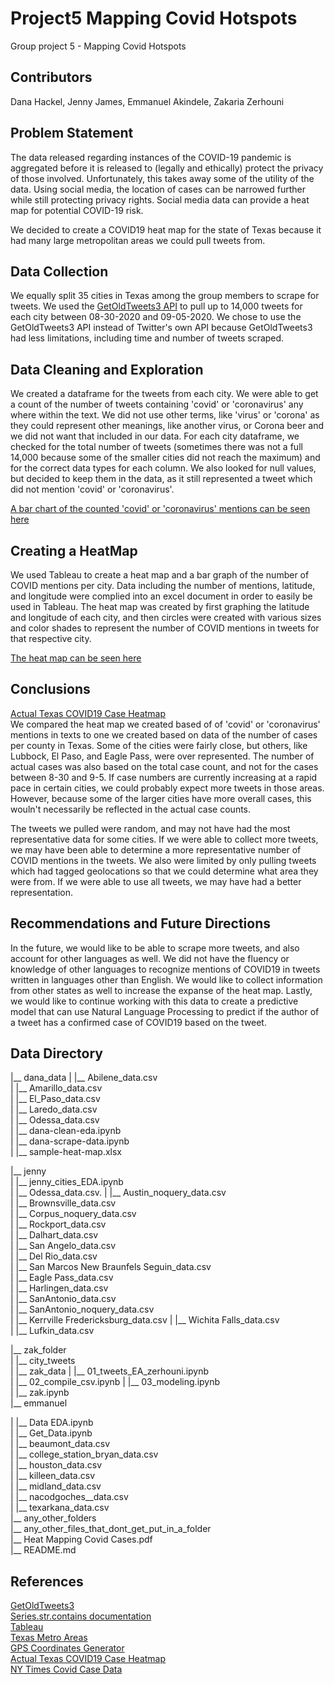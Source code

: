 # Project5 Mapping Covid Hotspots
Group project 5 - Mapping Covid Hotspots

 ## Contributors
Dana Hackel, Jenny James, Emmanuel Akindele, Zakaria Zerhouni

 ## Problem Statement
The data released regarding instances of the COVID-19 pandemic is aggregated before it is released to (legally and ethically) protect the privacy of those involved. Unfortunately, this takes away some of the utility of the data. Using social media, the location of cases can be narrowed further while still protecting privacy rights. Social media data can provide a heat map for potential COVID-19 risk.

We decided to create a COVID19 heat map for the state of Texas because it had many large metropolitan areas we could pull tweets from.

 ## Data Collection
We equally split 35 cities in Texas among the group members to scrape for tweets. We used the [GetOldTweets3 API](https://github.com/Mottl/GetOldTweets3) to pull up to 14,000 tweets for each city between 08-30-2020 and 09-05-2020. We chose to use the GetOldTweets3 API instead of Twitter's own API because GetOldTweets3 had less limitations, including time and number of tweets scraped.

 ## Data Cleaning and Exploration

We created a dataframe for the tweets from each city. We were able to get a count of the number of tweets containing 'covid' or 'coronavirus' any where within the text. We did not use other terms, like 'virus' or 'corona' as they could represent other meanings, like another virus, or Corona beer and we did not want that included in our data. For each city dataframe, we checked for the total number of tweets (sometimes there was not a full 14,000 because some of the smaller cities did not reach the maximum) and for the correct data types for each column. We also looked for null values, but decided to keep them in the data, as it still represented a tweet which did not mention 'covid' or 'coronavirus'.

[A bar chart of the counted 'covid' or 'coronavirus' mentions can be seen here](https://public.tableau.com/profile/dana.hackel#!/vizhome/covid_bar_chart_final/Sheet3?publish=yes)

 ## Creating a HeatMap
We used Tableau to create a heat map and a bar graph of the number of COVID mentions per city. Data including the number of mentions, latitude, and longitude were complied into an excel document in order to easily be used in Tableau. The heat map was created by first graphing the latitude and longitude of each city, and then circles were created with various sizes and color shades to represent the number of COVID mentions in tweets for that respective city.

[The heat map can be seen here](https://public.tableau.com/profile/dana.hackel#!/vizhome/covid_heat_map_final/Sheet2?publish=yes)
 ## Conclusions
[Actual Texas COVID19 Case Heatmap](https://public.tableau.com/profile/emmanuel.akindele#!/vizhome/TexasCovid/Sheet2?publish=yes
)  
We compared the heat map we created based of of 'covid' or 'coronavirus' mentions in texts to one we created based on data of the number of cases per county in Texas. Some of the cities were fairly close, but others, like Lubbock, El Paso, and Eagle Pass, were over represented. The number of actual cases was also based on the total case count, and not for the cases between 8-30 and 9-5. If case numbers are currently increasing at a  rapid pace in certain cities, we could probably expect more tweets in those areas. However, because some of the larger cities have more overall cases, this wouln't necessarily be reflected in the actual case counts.

The tweets we pulled were random, and may not have had the most representative data for some cities. If we were able to collect more tweets, we may have been able to determine a more representative number of COVID mentions in the tweets. We also were limited by only pulling tweets which had tagged geolocations so that we could determine what area they were from. If we were able to use all tweets, we may have had a better representation.

 ## Recommendations and Future Directions
In the future, we would like to be able to scrape more tweets, and also account for other languages as well. We did not have the fluency or knowledge of other languages to recognize mentions of COVID19 in tweets written in languages other than English. We would like to collect information from other states as well to increase the expanse of the heat map. Lastly, we would like to continue working with this data to create a predictive model that can use Natural Language Processing to predict if the author of a tweet has a confirmed case of COVID19 based on the tweet.

 ## Data Directory
|__ dana_data
| |__ Abilene_data.csv  
| |__ Amarillo_data.csv  
| |__ El_Paso_data.csv  
| |__ Laredo_data.csv  
| |__ Odessa_data.csv  
| |__ dana-clean-eda.ipynb  
| |__ dana-scrape-data.ipynb  
| |__ sample-heat-map.xlsx  
  
|__ jenny  
| |__ jenny_cities_EDA.ipynb  
| |__ Odessa_data.csv. 
| |__ Austin_noquery_data.csv   
| |__ Brownsville_data.csv  
| |__ Corpus_noquery_data.csv  
| |__ Rockport_data.csv  
| |__ Dalhart_data.csv	  
| |__ San Angelo_data.csv  
| |__ Del Rio_data.csv  
| |__ San Marcos New Braunfels Seguin_data.csv  
| |__ Eagle Pass_data.csv  
| |__ Harlingen_data.csv  
| |__ SanAntonio_data.csv  
| |__ SanAntonio_noquery_data.csv  
| |__ Kerrville Fredericksburg_data.csv 
| |__ Wichita Falls_data.csv  
| |__ Lufkin_data.csv

|__ zak_folder  
| |__ city_tweets  
| |__ zak_data
| |__ 01_tweets_EA_zerhouni.ipynb  
| |__ 02_compile_csv.ipynb 
| |__ 03_modeling.ipynb  
| |__ zak.ipynb  
|__ emmanuel

| |__ Data EDA.ipynb  
| |__ Get_Data.ipynb  
| |__ beaumont_data.csv  
| |__ college_station_bryan_data.csv  
| |__ houston_data.csv    
| |__ killeen_data.csv  
| |__ midland_data.csv  
| |__ nacodgoches__data.csv  
| |__ texarkana_data.csv  
|__ any_other_folders  
|__ any_other_files_that_dont_get_put_in_a_folder  
|__ Heat Mapping Covid Cases.pdf  
|__ README.md  

 ## References

[GetOldTweets3](https://github.com/Mottl/GetOldTweets3)  
[Series.str.contains documentation](https://pandas.pydata.org/pandas-docs/stable/reference/api/pandas.Series.str.contains.html#pandas.Series.str.contains)  
[Tableau](https://public.tableau.com)  
[Texas Metro Areas](https://en.wikipedia.org/wiki/List_of_Texas_metropolitan_areas)  
[GPS Coordinates Generator](https://www.gps-coordinates.net/)  
[Actual Texas COVID19 Case Heatmap](https://public.tableau.com/profile/emmanuel.akindele#!/vizhome/TexasCovid/Sheet2?publish=yes
)  
[NY Times Covid Case Data](https://github.com/nytimes/covid-19-data )
